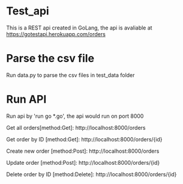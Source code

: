 # Test_api

This is a REST api created in GoLang, the api is avaliable at https://gotestapi.herokuapp.com/orders

# Parse the csv file
Run data.py to parse the csv files in test_data folder

# Run API
Run api by 'run go *.go', the api would run on port 8000

Get all orders[method:Get]:
http://localhost:8000/orders

Get order by ID [method:Get]:
http://localhost:8000/orders/{id}

Create new order [method:Post]:
http://localhost:8000/orders

Update order [method:Post]:
http://localhost:8000/orders/{id}

Delete order by ID [method:Delete]:
http://localhost:8000/orders/{id}

